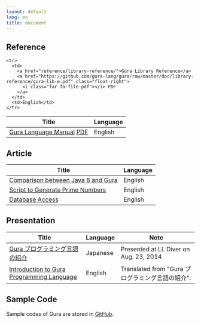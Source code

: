 ```yaml
---
layout: default
lang: en
title: document
---
```

<!-- ----------------------------------------------------------------------- -->

<h2><i class="fas fa-book-open mr-2" style="width: 1.5em"></i>Reference<a name="reference"></a></h2>

<table class="table">
  <thead class="thead-light">
	<tr><th>Title</th><th>Language</th></tr>
  </thead>

  <tbody>
	<tr>
	  <td>
		<a href="reference/language-manual/">Gura Language Manual</a>
		<a href="https://github.com/gura-lang/gura/raw/master/doc/language-manual/gura-lang-e.pdf" class="float-right">
		  <i class="far fa-file-pdf"></i> PDF
		</a>
	  </td>
	  <td>English</td>
	</tr>

	<tr>
	  <td>
		<a href="reference/library-reference/">Gura Library Reference</a>
		<a href="https://github.com/gura-lang/gura/raw/master/doc/library-reference/gura-lib-e.pdf" class="float-right">
		  <i class="far fa-file-pdf"></i> PDF
		</a>
	  </td>
	  <td>English</td>
	</tr>
  </tbody>
</table>


<!-- ----------------------------------------------------------------------- -->
<h2><i class="fas fa-file-alt mr-2" style="width: 1.5em"></i>Article<a name="article"></a></h2>

<table class="table">
<thead class="thead-light">
<tr><th>Title</th><th>Language</th></tr>
</thead>

<tbody>
<tr>
<td><a href="article/Comparison-between-Java8-and-Gura/">Comparison between Java 8 and Gura</a></td>
<td>English</td>
</tr>

<tr>
<td><a href="article/Script-to-Generate-Prime-Numbers/">Script to Generate Prime Numbers</a></td>
<td>English</td>
</tr>

<tr>
<td><a href="article/Database-Access/">Database Access</a></td>
<td>English</td>
</tr>
</tbody>

</table>


<!-- ----------------------------------------------------------------------- -->
<h2><i class="fas fa-chalkboard-teacher mr-2" style="width: 1.5em"></i>Presentation<a name="presentation"></a></h2>

<table class="table">
<thead class="thead-light">
<tr><th>Title</th><th>Language</th><th>Note</th></tr>
</thead>

<tbody>
<tr><td>
<a href="http://www.slideshare.net/ypsitau/gura-introduction-37974595">
Gura プログラミング言語の紹介
</a></td>
<td>Japanese</td><td>Presented at LL Diver on Aug. 23, 2014</td></tr>

<tr><td>
<a href="http://www.slideshare.net/ypsitau/gura-introductione">
Introduction to Gura Programming Language
</a></td>
<td>English</td><td>Translated from "Gura プログラミング言語の紹介".</td></tr>
</tbody>

</table>


<!-- ----------------------------------------------------------------------- -->
<h2><i class="fas fa-code mr-2" style="width: 1.5em"></i>Sample Code<a name="sample-code"></a></h2>

<p>Sample codes of Gura are stored in
  <a href="https://github.com/gura-lang/gura/tree/master/sample"
	 onClick="ga('send', 'event', 'repository', 'click', '/gura-lang/gura/tree/master/sample');"><i class="fab fa-github mr-1"></i>GitHub</a>.
</p>
